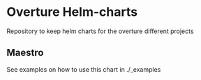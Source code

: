 # Overture Helm-charts
Repository to keep helm charts for the overture different projects 

## Maestro
See examples on how to use this chart in ./_examples
